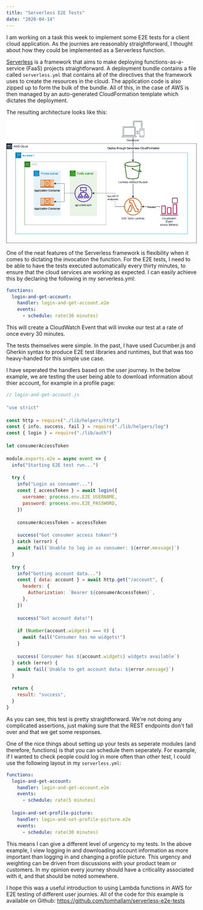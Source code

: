 ```yaml
---
title: "Serverless E2E Tests"
date: "2020-04-14"
---
```


I am working on a task this week to implement some E2E tests for a client cloud
application. As the journies are reasonably straightforward, I thought about how
they could be implemented as a Serverless function.

<!-- end -->

[Serverless](https://serverless.com/) is a framework that aims to make deploying
functions-as-a-service (FaaS) projects straightforward. A deployment bundle
contains a file called `serverless.yml` that contains all of the directives that
the framework uses to create the resources in the cloud. The application code is
also zipped up to form the bulk of the bundle. All of this, in the case of AWS
is then managed by an auto-generated CloudFormation template which dictates the
deployment.

The resulting architecture looks like this:

![Serverless E2E Architecture](images/ServerlessE2E.png)

One of the neat features of the Serverless framework is flexibility when it
comes to dictating the invocation the function. For the E2E tests, I need to be
able to have the tests executed automatically every thirty minutes, to ensure
that the cloud services are working as expected. I can easily achieve this by
declaring the following in my serverless.yml:

```yml
functions:
  login-and-get-account:
    handler: login-and-get-account.e2e
    events:
      - schedule: rate(30 minutes)
```

This will create a CloudWatch Event that will invoke our test at a rate of once
every 30 minutes.

The tests themselves were simple. In the past, I have used Cucumber.js and
Gherkin syntax to produce E2E test libraries and runtimes, but that was too
heavy-handed for this simple use case.

I have seperated the handlers based on the user journey. In the below example,
we are testing the user being able to download information about thier account,
for example in a profile page:

```js
// login-and-get-account.js

"use strict"

const http = require("./lib/helpers/http")
const { info, success, fail } = require("./lib/helpers/log")
const { login } = require("./lib/auth")

let consumerAccessToken

module.exports.e2e = async event => {
  info("Starting E2E test run...")

  try {
    info("Login as consumer...")
    const { accessToken } = await login({
      username: process.env.E2E_USERNAME,
      password: process.env.E2E_PASSWORD,
    })

    consumerAccessToken = accessToken

    success("Got consumer access token!")
  } catch (error) {
    await fail(`Unable to log in as consumer: ${error.message}`)
  }

  try {
    info("Getting account data...")
    const { data: account } = await http.get("/account", {
      headers: {
        Authorization: `Bearer ${consumerAccessToken}`,
      },
    })

    success("Got account data!")

    if (Number(account.widgets) === 0) {
      await fail("Consumer has no widgets!")
    }

    success(`Consumer has ${account.widgets} widgets available`)
  } catch (error) {
    await fail(`Unable to get account data: ${error.message}`)
  }

  return {
    result: "success",
  }
}
```

As you can see, this test is pretty straightforward. We're not doing any
complicated assertions, just making sure that the REST endpoints don't fall over
and that we get some responses.

One of the nice things about setting up your tests as seperate modules (and
therefore, functions) is that you can schedule them seperately. For example, if
I wanted to check people could log in more often than other test, I could use
the following layout in my `serverless.yml`:

```yml
functions:
  login-and-get-account:
    handler: login-and-get-account.e2e
    events:
      - schedule: rate(5 minutes)

  login-and-set-profile-picture:
    handler: login-and-set-profile-picture.e2e
    events:
      - schedule: rate(30 minutes)
```

This means I can give a different level of urgency to my tests. In the above
example, I view logging in and downloading account information as more important
than logging in and changing a profile picture. This urgency and weighting can
be driven from discussions with your product team or customers. In my opinion
every journey should have a criticality associated with it, and that should be
noted somewhere.

I hope this was a useful introduction to using Lambda functions in AWS for E2E
testing of different user journies. All of the code for this example is
available on Github: https://github.com/tomhallam/serverless-e2e-tests
